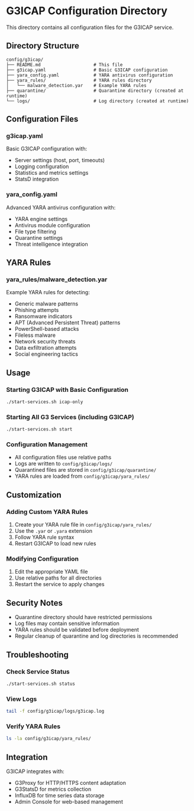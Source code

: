 # G3ICAP Configuration Directory

This directory contains all configuration files for the G3ICAP service.

## Directory Structure

```
config/g3icap/
├── README.md                    # This file
├── g3icap.yaml                  # Basic G3ICAP configuration
├── yara_config.yaml             # YARA antivirus configuration
├── yara_rules/                  # YARA rules directory
│   └── malware_detection.yar    # Example YARA rules
├── quarantine/                  # Quarantine directory (created at runtime)
└── logs/                        # Log directory (created at runtime)
```

## Configuration Files

### g3icap.yaml
Basic G3ICAP configuration with:
- Server settings (host, port, timeouts)
- Logging configuration
- Statistics and metrics settings
- StatsD integration

### yara_config.yaml
Advanced YARA antivirus configuration with:
- YARA engine settings
- Antivirus module configuration
- File type filtering
- Quarantine settings
- Threat intelligence integration

## YARA Rules

### yara_rules/malware_detection.yar
Example YARA rules for detecting:
- Generic malware patterns
- Phishing attempts
- Ransomware indicators
- APT (Advanced Persistent Threat) patterns
- PowerShell-based attacks
- Fileless malware
- Network security threats
- Data exfiltration attempts
- Social engineering tactics

## Usage

### Starting G3ICAP with Basic Configuration
```bash
./start-services.sh icap-only
```

### Starting All G3 Services (including G3ICAP)
```bash
./start-services.sh start
```

### Configuration Management
- All configuration files use relative paths
- Logs are written to `config/g3icap/logs/`
- Quarantined files are stored in `config/g3icap/quarantine/`
- YARA rules are loaded from `config/g3icap/yara_rules/`

## Customization

### Adding Custom YARA Rules
1. Create your YARA rule file in `config/g3icap/yara_rules/`
2. Use the `.yar` or `.yara` extension
3. Follow YARA rule syntax
4. Restart G3ICAP to load new rules

### Modifying Configuration
1. Edit the appropriate YAML file
2. Use relative paths for all directories
3. Restart the service to apply changes

## Security Notes

- Quarantine directory should have restricted permissions
- Log files may contain sensitive information
- YARA rules should be validated before deployment
- Regular cleanup of quarantine and log directories is recommended

## Troubleshooting

### Check Service Status
```bash
./start-services.sh status
```

### View Logs
```bash
tail -f config/g3icap/logs/g3icap.log
```

### Verify YARA Rules
```bash
ls -la config/g3icap/yara_rules/
```

## Integration

G3ICAP integrates with:
- G3Proxy for HTTP/HTTPS content adaptation
- G3StatsD for metrics collection
- InfluxDB for time series data storage
- Admin Console for web-based management
